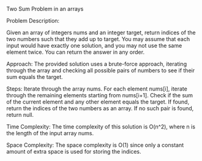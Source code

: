 
Two Sum Problem in an arrays

Problem Description:

Given an array of integers nums and an integer target, return indices of the two numbers such that they add up to target. You may assume that each input would have exactly one solution, and you may not use the same element twice. You can return the answer in any order.

Approach:
The provided solution uses a brute-force approach, iterating through the array and checking all possible pairs of numbers to see if their sum equals the target.

Steps:
Iterate through the array nums.
For each element nums[i], iterate through the remaining elements starting from nums[i+1].
Check if the sum of the current element and any other element equals the target.
If found, return the indices of the two numbers as an array.
If no such pair is found, return null.

Time Complexity:
The time complexity of this solution is O(n^2), where n is the length of the input array nums.

Space Complexity:
The space complexity is O(1) since only a constant amount of extra space is used for storing the indices.